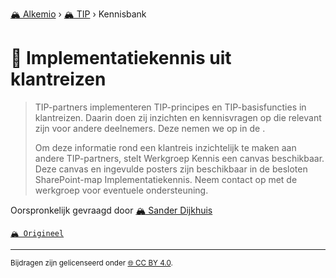 [🏔️ Alkemio](https://welcome.alkem.io/) › [🏔️ TIP](https://alkem.io/tip/dashboard) › Kennisbank
# 📄 Implementatiekennis uit klantreizen
>TIP-partners implementeren TIP-principes en TIP-basisfuncties in klantreizen. Daarin doen zij inzichten en kennisvragen op die relevant zijn voor andere deelnemers. Deze nemen we op in de .
>
>Om deze informatie rond een klantreis inzichtelijk te maken aan andere TIP-partners, stelt Werkgroep Kennis een canvas beschikbaar. Deze canvas en ingevulde posters zijn beschikbaar in de besloten SharePoint-map Implementatiekennis. Neem contact op met de werkgroep voor eventuele ondersteuning.

Oorspronkelijk gevraagd door [🏔️ Sander Dijkhuis](https://alkem.io/user/sander-dijkhuis-3912)

[`🏔️ Origineel`](https://alkem.io/tip/collaboration/implementatiekennis-617)

* * *
<small>Bijdragen zijn gelicenseerd onder [🌐 CC BY 4.0](https://creativecommons.org/licenses/by/4.0/deed.nl).</small>
